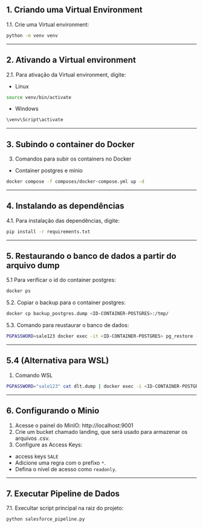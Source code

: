 ## 1. Criando  uma Virtual Environment
1.1. Crie uma Virtual environment:
```sh
python -m venv venv
```
-------------------------
## 2. Ativando a Virtual environment

2.1. Para ativação da Virtual environment, digite:
- Linux
```sh
source venv/bin/activate
```
- Windows
```sh
\venv\Script\activate
```
----------------------------

## 3. Subindo o container do Docker

3. Comandos para subir os containers no Docker
- Container postgres e minio
````sh
docker compose -f composes/docker-compose.yml up -d
````

----------------------------
## 4. Instalando as dependências 
4.1. Para instalação das dependências, digite:
```sh
pip install -r requirements.txt

```
------------------------

## 5. Restaurando o banco de dados a partir do arquivo dump 
5.1 Para verificar o id do container postgres:
```sh
docker ps

```
5.2. Copiar o backup para o container postgres:
````sh
docker cp backup_postgres.dump <ID-CONTAINER-POSTGRES>:/tmp/
````

5.3. Comando para reustaurar o banco de dados:
````sh
PGPASSWORD=sale123 docker exec -it <ID-CONTAINER-POSTGRES> pg_restore -U postgres -d sale -v /tmp/dlt.dump
````
-------------------------
## 5.4 (Alternativa para WSL)

1. Comando WSL
````sh
PGPASSWORD="sale123" cat dlt.dump | docker exec -i <ID-CONTAINER-POSTGRES> pg_restore -U postgres -d sale
````

------------------------

## 6. Configurando o Minio

1. Acesse o painel do MinIO: http://localhost:9001
2. Crie um bucket chamado landing, que será usado para armazenar os arquivos .csv.
3. Configure as Access Keys:
  - access keys `SALE`
  - Adicione uma regra com o prefixo `*`.
  - Defina o nível de acesso como `readonly`.
------------------------


## 7. Executar Pipeline de Dados
7.1. Execultar script principal na raiz do projeto:
```sh
python salesforce_pipeline.py
```
